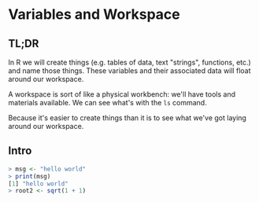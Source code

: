 # Variables and Workspace

## TL;DR

In R we will create things (e.g. tables of data, text "strings", functions, etc.) and name those things. These variables and their associated data will float around our workspace. 

A workspace is sort of like a physical workbench: we'll have tools and materials available.
We can see what's with the `ls` command.

Because it's easier to create things than it is to see what we've got laying around our workspace.

## Intro

```R
> msg <- "hello world"
> print(msg)
[1] "hello world"
> root2 <- sqrt(1 + 1)
```


